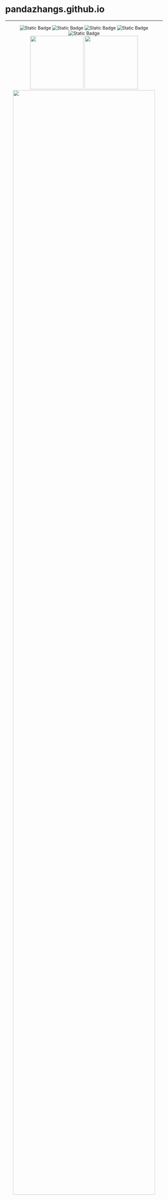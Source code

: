 # pandazhangs.github.io
-----
<div align="center">
<img alt="Static Badge" src="https://img.shields.io/badge/love-linux-blue">
<img alt="Static Badge" src="https://img.shields.io/badge/learn-go-green">
<img alt="Static Badge" src="https://img.shields.io/badge/c%2Fcpp-green">
<img alt="Static Badge" src="https://img.shields.io/badge/rust-orange">
<img alt="Static Badge" src="https://img.shields.io/badge/python-blue">
</div>





<div align="center">
<span>  </span>
<img height="170px" src="https://github-readme-stats.vercel.app/api?username=daidaiJ&theme=vue-dark&show_icons=true" /><span>  </span><img height="170px" src="https://github-readme-stats.vercel.app/api/top-langs/?username=daidaiJ&theme=vue-dark&show_icons=true&layout=compact&langs_count=8" />
<span>  </span>
 <img  width="95%" src="https://github-readme-activity-graph.vercel.app/graph?username=daidaiJ&theme=vue&radius=10"/>
</div>

<!--START_SECTION:waka-->

```txt
Markdown     4 hrs 41 mins   ██████████▓░░░░░░░░░░░░░░   42.81 %
Python       3 hrs 53 mins   █████████░░░░░░░░░░░░░░░░   35.62 %
Go           1 hr 1 min      ██▒░░░░░░░░░░░░░░░░░░░░░░   09.43 %
C++          29 mins         █░░░░░░░░░░░░░░░░░░░░░░░░   04.51 %
Vue.js       28 mins         █░░░░░░░░░░░░░░░░░░░░░░░░   04.37 %
```

<!--END_SECTION:waka-->

